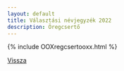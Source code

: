 ```yaml
---
layout: default
title: Választási névjegyzék 2022
description: Öregcsertő
---
```


{% include OOXregcsertooxx.html %}

[Vissza](./)